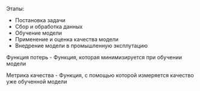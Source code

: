 Этапы:

* Постановка задачи
* Сбор и обработка данных
* Обучение модели
* Применение и оценка качества модели
* Внедрение модели в промышленную эксплутацию

Функция потерь - Функция, которая минимизируется при обучении модели

Метрика качества - Функция, с помощью которой измеряется качество уже обученной модели